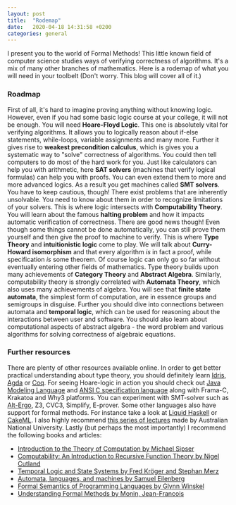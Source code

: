 ```yaml
---
layout: post
title:  "Rodemap"
date:   2020-04-18 14:31:58 +0200
categories: general
---
```


I present you to the world of Formal Methods! This little known field of computer science studies ways of verifying correctness of algorithms. It's a mix of many other branches of mathematics. Here is a rodemap of what you will need in your toolbelt (Don't worry. This blog will cover all of it.)

### Roadmap

First of all, it's hard to imagine proving anything without knowing logic. However, even if you had some basic logic course at your college, it will not be enough. You will need **Hoare-Floyd Logic**. This one is absolutely vital for verifying algorithms. It allows you to logically reason about if-else statements, while-loops, variable assignments and many more. Further it gives rise to **weakest precondition calculus**, which is gives you a systematic way to "solve" correctness of algorithms. You could then tell computers to do most of the hard work for you. Just like calculators can help you with arithmetic, here **SAT solvers** (machines that verify logical formulas) can help you with proofs. You can even extend them to more and more advanced logics. As a result you get machines called **SMT solvers**.  You have to keep cautious, though! There exist problems that are inherently unsolvable. You need to know about them in order to recognize limitations of your solvers. This is where logic intersects with **Computability Theory**. You will learn about the famous **halting problem** and how it impacts automatic verification of correctness. There are good news though! Even though some things cannot be done automatically, you can still prove them yourself and then give the proof to machine to verify. This is where **Type Theory** and **intuitionistic logic** come to play. We will talk about **Curry-Howard isomorphism** and that every algorithm *is* in fact a proof, while specification *is* some theorem. Of course logic can only go so far without eventually entering other fields of mathematics. Type theory builds upon many achievements of **Category Theory** and **Abstract Algebra**. Similarly, computability theory is strongly correlated with **Automata Theory**, which also uses many achievements of algebra. You will see that **finite state automata**, the simplest form of computation, are in essence groups and semigroups in disguise. Further you should dive into connections between automata and **temporal logic**, which can be used for reasoning about the interactions between user and software. You should also learn about computational aspects of abstract algebra - the word problem and various algorithms for solving correctness of algebraic equations. 


### Further resources

There are plenty of other resources available online. In order to get better practical understanding about type theory, you should definitely learn [Idris](https://www.idris-lang.org), [Agda](http://learnyouanagda.liamoc.net/pages/introduction.html) or [Coq](https://coq.inria.fr). For seeing Hoare-logic in action you should check out [Java Modeling Language](http://jmlspecs.sourceforge.net) and [ANSI C specification language](https://frama-c.com/acsl.html) along with Frama-C, Krakatoa and Why3 platforms. You can experiment with SMT-solver such as [Alt-Ergo](https://alt-ergo.ocamlpro.com/#tryit), Z3, CVC3, Simplify, E-prover. Some other languages also have support for formal methods. For instance take a look at [Liquid Haskell](https://ucsd-progsys.github.io/liquidhaskell-blog/) or [CakeML](https://cakeml.org). I also highly recommend [this series of lectures](https://cs.anu.edu.au/courses/comp2600/schedule.html) made by Australian National University. Lastly (but perhaps the most importantly) I recommend the following books and articles:

- [Introduction to the Theory of Computation by Michael Sipser](https://www.amazon.com/Introduction-Theory-Computation-Michael-Sipser/dp/113318779X)
- [Computability: An Introduction to Recursive Function Theory by Nigel Cutland](https://www.amazon.com/Computability-Introduction-Recursive-Function-Theory/dp/0521294657)
- [Temporal Logic and State Systems by Fred Kröger and Stephan Merz](https://www.amazon.com/Temporal-Systems-Theoretical-Computer-Science/dp/3540674012)
- [Automata, languages, and machines by Samuel Eilenberg](https://www.amazon.com/Automata-languages-machines-Applied-Mathematics/dp/0122340019)
- [Formal Semantics of Programming Languages by Glynn Winskel](https://www.amazon.com/Formal-Semantics-Programming-Languages-Winskel/dp/0262731037)
- [Understanding Formal Methods by Monin, Jean-Francois](https://www.springer.com/gp/book/9781852332471)



